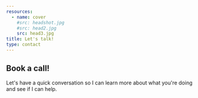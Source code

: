 ```yaml
---
resources:
  - name: cover
    #src: headshot.jpg
    #src: head2.jpg
    src: head3.jpg
title: Let's talk!
type: contact
---
```

<!--a href="http://linkedin.com/in/peterkappus" target="_blank">
<img src="http://www.linkedin.com/img/webpromo/btn_profile_bluetxt_80x15.png" width="80" height="15" border="0" alt="View Peter Kappus's profile on LinkedIn" /></a-->
## Book a call!

Let's have a quick conversation so I can learn more about what you're doing and see if I can help.
<!--a style="margin-top: 1rem" class="btn btn-success" href="https://bit.ly/2AzAfQl" target="_blank"> Book a free 30min call </a-->

<!-- Calendly inline widget begin -->
<div class="calendly-inline-widget" data-url="https://calendly.com/peterkappus/30min?hide_event_type_details=1" style="min-width:320px;height:630px;"></div>
<script type="text/javascript" src="https://assets.calendly.com/assets/external/widget.js"></script>
<!-- Calendly inline widget end -->


  <!--<h3>UK: +44 (0) 203 468 4224</h3>
  <h3>US: +1 (206) 651-4428</h3>-->
